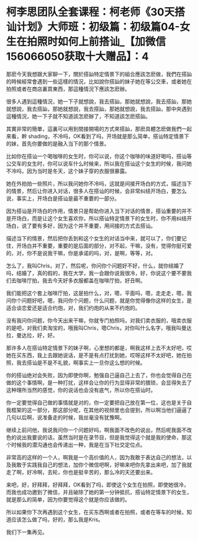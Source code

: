 # 柯李思团队全套课程：柯老师《30天搭讪计划》大师班：初级篇：初级篇04-女生在拍照时如何上前搭讪_【加微信156066050获取十大赠品】：4

那麽今天我想跟大家聊一下，關於搭訕特定情景下的組合應該怎麽做，我們在搭訕的時候經常會遇到一些這樣的情況，比如說你搭訕的妹子她在等公交車，或者她在拍照或者在商店裏買東西，那這種情況下應該怎麽辦。

很多人遇到這種情況，她一下子就想說，我去搭訕，那她就想說，我去搭訕，那她就想說，我去搭訕，那她就想說，我去搭訕，那她就想說，我去搭訕，那中央遇到這種情況，她一下子就不知道該怎麽辦了，不知道該怎麽搭訕。

其實非常的簡單，這裏可以用到間接開場的方式來搭訕，那麽具體怎麽做我們一起來看，幹 shading，不冷吗，OK看到了吗，开场就是那么简单，搭讪特定情景下的妹，首先你要做的是融入当下的那个情景。

比如你在搭讪一个喝咖啡的女生时，你可以说，你这个咖啡的味道好喝吗，搭讪等公交车的女生时，你可以说车什么时候来，所以我在搭讪这个女生的时候，我问她不冷吗，因为当时是冬天，这个妹子穿的衣服很暴露。

她在外拍拍一些照片，所以我问她你不冷吗，这就是间接开场白的方式，描述当下的情景，然后让你进入对话，很多人在搭讪的时候，会非常纠结开场白，要怎么说，事实上，开场白是搭讪是最不重要的一部分。

因为搭讪是开场白的作用，情景只是帮助你进入当下对话的情景，搭讪重要的并不是开场白，而是让这个女生喜欢你，所以搭讪特定情景下的女生时，你不用纠结开场白，说了要有多好，因为这个并不重要，用间接的方式去搭讪。

描述当下的情景，然后把你丢到和这个女生的对话当中来，就可以了，你们要记住，开场白并不重要，重要的是后面的部分，对不起，干嘛，没有，觉得你挺可爱的，对，你不是说我干嘛，你是承诺的吗，对，是啊，等等，对。

怎么了，我叫Chris，对了，然后呢，你问你个问题好不好，什么，就你结婚了吗，结婚了，真的假的，我在大学，我一会跟你说我很冷，好，你说这个要不要我们去咖啡厅拍，我去今天好多衣服都盖在咖啡厅拍，好丑啊。

我们能把这个套上咖啡厅拍，这是拍什么，对，嗯，平面吗，嗯，走走走，嗯，我问你个问题好吧，嗯，我问你个问题，什么问题，就是你觉得像你这样的女生，是适合谈恋爱还是适合约炮，对，我们约炮的从来不约炮的。

没有我问你问题，你今天出来干嘛，你就专门拍照吗，对我们卖衣服的，哦卖衣服的是吧，对我们卖淘宝的，哦我叫Chris，嗯Chris，对你叫什么名字，哦我叫曼达拉，曼达拉，好，好。

那许多人在搭讪特定情景下的妹子啊，心里想的都是，啊我这样上去不太好吧，哎她在买东西，我上去跟她说话，是不是有点打扰到她，哎呀这样不太好吧，她在拍照，我去搭讪是不是不礼貌，啊事实上一旦你这么想的时候。

你的搭讪绝对会失败，因为即使你啊，勉强自己逼自己上去了，你也会觉得自己在做的这个事情啊，是一种打扰，这样会让你的行为显得非常的猥琐，会显得失去了这种理所当然的感觉，你的说话也会没有底气，所以你在搭讪时。

你一定要觉得自己做的事情就是对的，你一定要把自己放在第一位，这也是关于自我框架的这一部分，那这部分呢，在其他的视频里也会提到，所以啊当他们逼逼了几句以后啊，说准备走的时候，我丝毫没有犹豫啊。

继续上前问他，我说我问你一个问题好吗，啊我面不改色的说出，然后呢我面不改色的说出我要说的话，虽然当时是在录节目，但是我觉得这个就是我的使命，那这个时候我的潜沟通也会传递出一种，我是在当下社交定位点。

非常高的这样的一个人，啊我是一个高价值的人，因为我敢于表达自己的想法，以及我敢于实践我自己的想法，加你个微信吧啊，好嘛来吧你先拿出来吧，加了我就走了啊，好冷啊，去轮，你也是挺辛苦的，那么冷的天还要出来。

来吧，好，好拜拜，好拜拜，OK看到了吗，即使这个女生在拍照，即使她很冷，而我也成功邀到了微信，并且破除了她的第一分钟抵抗，搭讪特定情景下的女生，就是那么的简单，因为你要觉得这个就是你应该做的。

所以如果你下次再遇到这个女生，在买东西啊或者在拍照，或者在等车的时候，知道应该怎么做了吗，好的，那么我是Kris。

我们下一集再见。